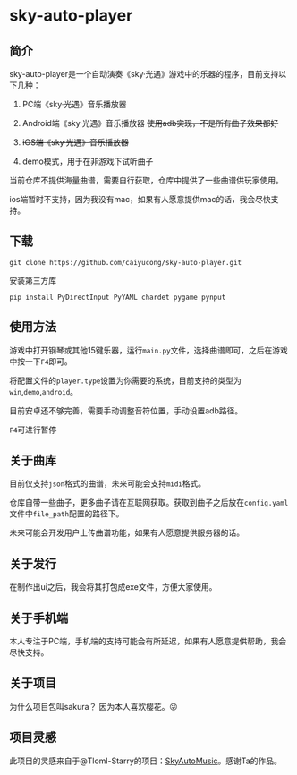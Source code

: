 # sky-auto-player

## 简介

sky-auto-player是一个自动演奏《sky·光遇》游戏中的乐器的程序，目前支持以下几种：

1. PC端《sky·光遇》音乐播放器

2. Android端《sky·光遇》音乐播放器 ~~使用adb实现，不是所有曲子效果都好~~

3. ~~iOS端《sky·光遇》音乐播放器~~

4. demo模式，用于在非游戏下试听曲子

当前仓库不提供海量曲谱，需要自行获取，仓库中提供了一些曲谱供玩家使用。

ios端暂时不支持，因为我没有mac，如果有人愿意提供mac的话，我会尽快支持。

## 下载

~~~shell
git clone https://github.com/caiyucong/sky-auto-player.git
~~~

安装第三方库

~~~shell
pip install PyDirectInput PyYAML chardet pygame pynput
~~~

## 使用方法

游戏中打开钢琴或其他15键乐器，运行`main.py`文件，选择曲谱即可，之后在游戏中按一下`F4`即可。

将配置文件的`player.type`设置为你需要的系统，目前支持的类型为`win`,`demo`,`android`。

目前安卓还不够完善，需要手动调整音符位置，手动设置adb路径。

`F4`可进行暂停

## 关于曲库

目前仅支持`json`格式的曲谱，未来可能会支持`midi`格式。

仓库自带一些曲子，更多曲子请在互联网获取。获取到曲子之后放在`config.yaml`文件中`file_path`配置的路径下。

未来可能会开发用户上传曲谱功能，如果有人愿意提供服务器的话。

## 关于发行

在制作出ui之后，我会将其打包成exe文件，方便大家使用。

## 关于手机端

本人专注于PC端，手机端的支持可能会有所延迟，如果有人愿意提供帮助，我会尽快支持。

## 关于项目

为什么项目包叫sakura？ 因为本人喜欢樱花。😜

## 项目灵感

此项目的灵感来自于@Tloml-Starry的项目：[SkyAutoMusic](https://github.com/Tloml-Starry/SkyAutoMusic)。感谢Ta的作品。

